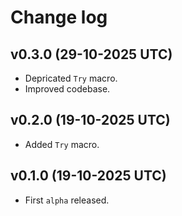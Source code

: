 # Change log

## v0.3.0 (29-10-2025 UTC)

-   Depricated `Try` macro.
-   Improved codebase.

## v0.2.0 (19-10-2025 UTC)

-   Added `Try` macro.

## v0.1.0 (19-10-2025 UTC)

-   First `alpha` released.
